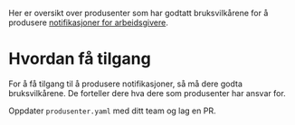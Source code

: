 Her er oversikt over produsenter som har godtatt bruksvilkårene for å produsere [notifikasjoner for arbeidsgivere](https://navikt.github.io/arbeidsgiver-notifikasjon-produsent-api).

# Hvordan få tilgang
For å få tilgang til å produsere notifikasjoner, så må dere godta bruksvilkårene. De forteller dere hva dere som produsenter har ansvar for. 

Oppdater `produsenter.yaml` med ditt team og lag en PR.
